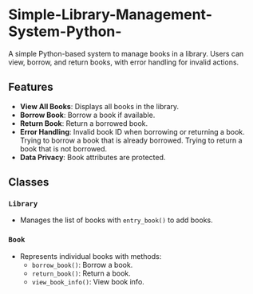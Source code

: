 # Simple-Library-Management-System-Python-

A simple Python-based system to manage books in a library. Users can view, borrow, and return books, with error handling for invalid actions.

## Features
- **View All Books**: Displays all books in the library.
- **Borrow Book**: Borrow a book if available.
- **Return Book**: Return a borrowed book.
- **Error Handling**: Invalid book ID when borrowing or returning a book. Trying to borrow a book that is already borrowed. Trying to return a book that is not borrowed.
- **Data Privacy**: Book attributes are protected.

## Classes
### `Library`
- Manages the list of books with `entry_book()` to add books.

### `Book`
- Represents individual books with methods:
  - `borrow_book()`: Borrow a book.
  - `return_book()`: Return a book.
  - `view_book_info()`: View book info.

